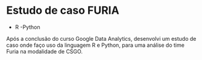 # Estudo de caso FURIA

- R
-Python

Após a conclusão do curso Google Data Analytics, desenvolvi um estudo de caso onde faço uso da linguagem R e Python, para uma análise do time Furia na modalidade de CSGO.
